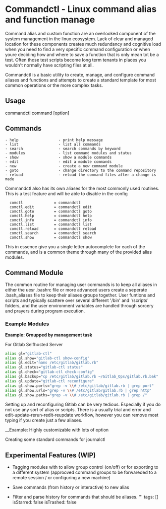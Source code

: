 
# Commandctl - Linux command alias and function manage  
  
  Command alias and custom function are an overlooked component of the system management in the linux ecosystem. Lack of clear and managed location for these components creates much redundancy and cognitive load when you need to find a very specific command configuration or when youre deciding how and where to save a function that is only mean tot be a test. Often those test scripts become long term tenants in places you wouldn't normally have scripting files at all.
  
  Commandctl is a basic utility to create, manage, and configure command aliases and functions and attempts to create a standard template for most common operations or the more complex tasks.
  
  ## Usage 
  
  
  commandctl command [option]
  
  ## Commands
  
    - help                  - print help message
    - list                  - list all commands
    - search                - search commands by keyword
    - modules               - list command modules and status
    - show                  - show a module commands
    - edit                  - edit a module commands
    - new                   - create a new command module
    - goto                  - change directory to the command repository
    - reload                - reload the command files after a change is made
  
  
  Commandctl also has its own aliases for the most commonly used routines. This is a test feature and will be able to disable in the config
  
  
      comctl              = commandctl
      comctl.edit         = commandctl edit
      comctl.goto         = commandctl goto
      comctl.help         = commandctl help
      comctl.info         = commandctl info
      comctl.list         = commandctl list
      comctl.reload       = commandctl reload
      comctl.search       = commandctl search
      comctl.show         = commandctl show
  
  
  This in essence give you a single letter autocomplete for each of the commands, and is a common theme through many of the provided alias modules.
  
  
  ## Command Module 
  
  The common routine for managing user commands is to keep all aliases in either the uesr .bashrc file or more advanced users create a seperate .bash_aliases file to keep their aliases groupe together. User funtions and scripts and typically scattere over several different '/bin' and '/scripts' folders, and the user environment variables are handled through sorcery and prayers during program execution.
  
  
  
  
  
  ### Example Modules 
  
  __Example: Groupped by management task__
  
  For Gitlab Selfhosted Server 
  
  ```sh
  alias gl="gitlab-ctl"
  alias gl.show="gitlab-ctl show-config"
  alias gl.edit="nano /etc/gitlab/gitlab.rb"
  alias gl.status="gitlab-ctl status"
  alias gl.check="gitlab-ctl check-config"
  alias gl.backup="cp /etc/gitlab/gitlab.rb ~/Gitlab_Ops/gitlab.rb.bak"
  alias gl.update="gitlab-ctl reconfigure"
  alias gl.show.ports="grep -v \\# /etc/gitlab/gitlab.rb | grep port"
  alias gl.show.urls="grep -v \\# /etc/gitlab/gitlab.rb | grep http"
  alias gl.show.paths="grep -v \\# /etc/gitlab/gitlab.rb | grep /"
  ```
  
  Setting up and reconfiguring Gitlab can be very tedious. Especially if you do not use any sort of alias or scripts. There is a usually trial and error and edit-update-rerun-redit-reupdate workflow, however you can remove most typing if you create just a few aliases.
  
  
  
  
  __Example: Highly customizable with lots of option 
  
  Creating some standard commands for journalctl 
  
  
  
  
  
  
  
  
  
  ## Experimental Features (WIP) 
  
  - Tagging modules with to allow group control (on/off) or for exporting to a different system (approoved command groups to  be forwareded to a remote session / or configuring a new machine)
  
  - Save commands (from history or interactive) to new alias
  - Filter and parse history for commands that should be aliases.
'''
tags: []
isStarred: false
isTrashed: false
